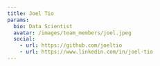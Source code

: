```yaml
---
title: Joel Tio
params:
  bio: Data Scientist
  avatar: /images/team_members/joel.jpeg
  social:
    - url: https://github.com/joeltio
    - url: https://www.linkedin.com/in/joel-tio
---
```

